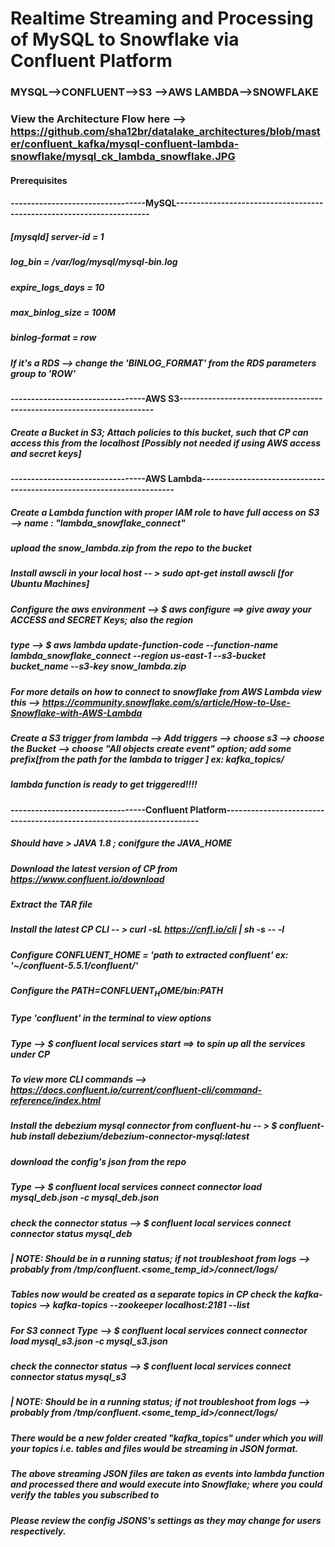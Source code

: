 # Realtime Streaming and Processing of MySQL to Snowflake via Confluent Platform
### MYSQL-->CONFLUENT-->S3 -->AWS LAMBDA-->SNOWFLAKE

### View the Architecture Flow here --> https://github.com/sha12br/datalake_architectures/blob/master/confluent_kafka/mysql-confluent-lambda-snowflake/mysql_ck_lambda_snowflake.JPG

#### Prerequisites

#### ---------------------------------MySQL----------------------------------------------------------------------
##### [mysqld] server-id = 1 
##### log_bin = /var/log/mysql/mysql-bin.log 
##### expire_logs_days = 10 
##### max_binlog_size = 100M 
##### binlog-format = row

##### If it's a RDS --> change the 'BINLOG_FORMAT' from the RDS parameters group to 'ROW'

#### ---------------------------------AWS S3----------------------------------------------------------------------
##### Create a Bucket in S3; Attach policies to this bucket, such that CP can access this from the localhost [Possibly not needed if using AWS access and secret keys]


#### ---------------------------------AWS Lambda----------------------------------------------------------------------
##### Create a Lambda function with proper IAM role to have full access on S3  --> name : "lambda_snowflake_connect"
##### upload the snow_lambda.zip from the repo to the bucket
##### Install awscli in your local host -- > sudo apt-get install awscli [for Ubuntu Machines]
##### Configure the aws environment --> $ aws configure   ==> give away your ACCESS and SECRET Keys; also the region
##### type --> $ aws lambda update-function-code --function-name lambda_snowflake_connect --region us-east-1 --s3-bucket bucket_name --s3-key snow_lambda.zip
##### For more details on how to connect to snowflake from AWS Lambda view this --> https://community.snowflake.com/s/article/How-to-Use-Snowflake-with-AWS-Lambda
##### Create a S3 trigger from lambda --> Add triggers --> choose s3 --> choose the Bucket --> choose "All objects create event" option; add some prefix[from the path for the lambda to trigger ] ex: kafka_topics/
##### lambda function is ready to get triggered!!!!


#### ---------------------------------Confluent Platform----------------------------------------------------------------------
##### Should have > JAVA 1.8 ; conifgure the JAVA_HOME
##### Download the latest version of CP from https://www.confluent.io/download
##### Extract the TAR file 
##### Install the latest CP CLI -- > curl -sL https://cnfl.io/cli | sh -s -- -l
##### Configure CONFLUENT_HOME = 'path to extracted confluent'   ex: '~/confluent-5.5.1/confluent/'
##### Configure the PATH=$CONFLUENT_HOME/bin:$PATH
##### Type 'confluent' in the terminal to view options
##### Type --> $ confluent local services start     ==> to spin up all the services under CP
##### To view more CLI commands --> https://docs.confluent.io/current/confluent-cli/command-reference/index.html
##### Install the debezium mysql connector from confluent-hu -- > $ confluent-hub install debezium/debezium-connector-mysql:latest
##### download the config's json from the repo
##### Type --> $ confluent local services connect connector load mysql_deb.json -c mysql_deb.json
##### check the connector status --> $ confluent local services connect connector status mysql_deb      
##### | NOTE: Should be in a running status; if not troubleshoot from logs --> probably from /tmp/confluent.<some_temp_id>/connect/logs/
##### Tables now would be created as a separate topics in CP check the kafka-topics --> kafka-topics --zookeeper localhost:2181 --list

##### For S3 connect Type --> $ confluent local services connect connector load mysql_s3.json -c mysql_s3.json
##### check the connector status --> $ confluent local services connect connector status mysql_s3    
##### | NOTE: Should be in a running status; if not troubleshoot from logs --> probably from /tmp/confluent.<some_temp_id>/connect/logs/
##### There would be a new folder created "kafka_topics" under which you will your topics i.e. tables and files would be streaming in JSON format.
##### The above streaming JSON files are taken as events into lambda function and processed there and would execute into Snowflake; where you could verify the tables you subscribed to

##### Please review the config JSONS's settings as they may change for users respectively.


